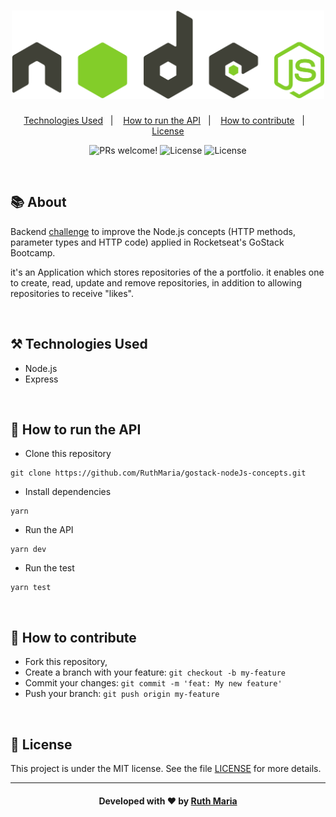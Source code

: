 <h1 align="center">
  <a href="https://github.com/csorlandi/nodejs-concepts">
    <img alt="Logo NodeJS" src="./assets/logo.png" width="500px" />
  </a>
</h1>

<p align="center">
  <a href="#technologies">Technologies Used</a>&nbsp;&nbsp;&nbsp;|&nbsp;&nbsp;&nbsp;
  <a href="#run">How to run the API</a>&nbsp;&nbsp;&nbsp;|&nbsp;&nbsp;&nbsp;
  <a href="#contribute">How to contribute</a>&nbsp;&nbsp;&nbsp;|&nbsp;&nbsp;&nbsp;
  <a href="#license">License</a>
</p>

<p align="center">
 <img src="https://img.shields.io/static/v1?label=PRs&message=welcome&color=32CD32&labelColor=000000" alt="PRs welcome!" /> 

  <img alt="License" src="https://img.shields.io/badge/Made%20by-Ruth%20Maria-sucess">

  <img alt="License" src="https://img.shields.io/static/v1?label=license&message=MIT&color=32CD32&labelColor=000000">
</p>

<br>

## :books: About


Backend [challenge](https://github.com/Rocketseat/bootcamp-gostack-desafios/tree/master/desafio-conceitos-nodejs) to improve the Node.js concepts (HTTP methods, parameter types and HTTP code) applied in Rocketseat's GoStack Bootcamp.

 it's an Application which stores repositories of the a portfolio. it enables one to create, read, update and remove repositories, in addition to allowing repositories to receive "likes".


<a id="technologies"></a><br>

## ⚒️ Technologies Used
  * Node.js
  * Express

<a id="run"></a><br>

## 🚀 How to run the API

- Clone this repository

```
git clone https://github.com/RuthMaria/gostack-nodeJs-concepts.git
```

- Install dependencies

```
yarn 
```

- Run the API

```
yarn dev
```

- Run the test

```
yarn test
```

<br>

## 🎯 How to contribute

- Fork this repository,
- Create a branch with your feature: `git checkout -b my-feature`
- Commit your changes: `git commit -m 'feat: My new feature'`
- Push your branch: `git push origin my-feature`

<a id="license"></a><br>

## :memo: License

This project is under the MIT license. See the  file [LICENSE](LICENSE.md) for more details.

---

<h4 align="center">
    Developed with ❤️ by <a href="https://www.linkedin.com/in/ruth-maria-9b256071/" target="_blank">Ruth Maria</a>
</h4>
